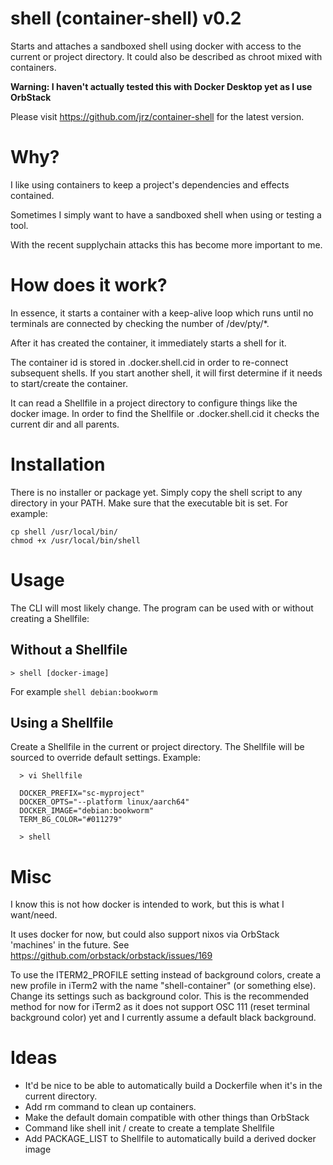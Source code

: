 # shell (container-shell) v0.2

Starts and attaches a sandboxed shell using docker with access to the current or project directory.
It could also be described as chroot mixed with containers.

**Warning: I haven't actually tested this with Docker Desktop yet as I use OrbStack**

Please visit https://github.com/jrz/container-shell for the latest version.


# Why?
I like using containers to keep a project's dependencies and effects contained.

Sometimes I simply want to have a sandboxed shell when using or testing a tool.

With the recent supplychain attacks this has become more important to me.



# How does it work?
In essence, it starts a container with a keep-alive loop which runs until no terminals are connected by checking the number of /dev/pty/*.

After it has created the container, it immediately starts a shell for it.

The container id is stored in .docker.shell.cid in order to re-connect subsequent shells.
If you start another shell, it will first determine if it needs to start/create the container.

It can read a Shellfile in a project directory to configure things like the docker image.
In order to find the Shellfile or .docker.shell.cid it checks the current dir and all parents.



# Installation
There is no installer or package yet. Simply copy the shell script to any directory in your PATH.
Make sure that the executable bit is set. For example:
```
cp shell /usr/local/bin/
chmod +x /usr/local/bin/shell
```

# Usage
The CLI will most likely change. The program can be used with or without creating a Shellfile:

## Without a Shellfile
```
> shell [docker-image]
```
For example `shell debian:bookworm`

## Using a Shellfile
Create a Shellfile in the current or project directory.
The Shellfile will be sourced to override default settings.
Example:
```
  > vi Shellfile

  DOCKER_PREFIX="sc-myproject"
  DOCKER_OPTS="--platform linux/aarch64"
  DOCKER_IMAGE="debian:bookworm"
  TERM_BG_COLOR="#011279"

  > shell
```



# Misc
I know this is not how docker is intended to work, but this is what I want/need.
 
It uses docker for now, but could also support nixos via OrbStack 'machines' in the future.
See https://github.com/orbstack/orbstack/issues/169

To use the ITERM2_PROFILE setting instead of background colors, create a new profile in iTerm2 with the name "shell-container" (or something else). Change its settings such as background color. This is the recommended method for now for iTerm2 as it does not support OSC 111 (reset terminal background color) yet and I currently assume a default black background.



# Ideas
- It'd be nice to be able to automatically build a Dockerfile when it's in the current directory.
- Add rm command to clean up containers.
- Make the default domain compatible with other things than OrbStack
- Command like shell init / create to create a template Shellfile
- Add PACKAGE_LIST to Shellfile to automatically build a derived docker image
